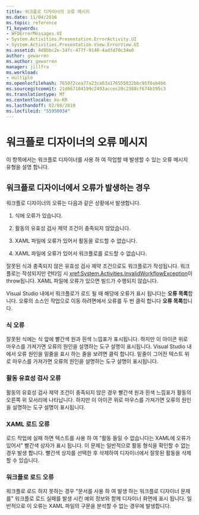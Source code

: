 ```yaml
---
title: 워크플로 디자이너의 오류 메시지
ms.date: 11/04/2016
ms.topic: reference
f1_keywords:
- WFDErrorMessages.UI
- System.Activities.Presentation.ErrorActivity.UI
- System.Activities.Presentation.View.ErrorView.UI
ms.assetid: 4d8bbc2e-34fc-477f-9140-4adfd70c34a0
author: gewarren
ms.author: gewarren
manager: jillfra
ms.workload:
- multiple
ms.openlocfilehash: 765072cea77a23ca63a176555832bbc95f0ab4b6
ms.sourcegitcommit: 21d667104199c2493accec20c2388cf674b195c3
ms.translationtype: MT
ms.contentlocale: ko-KR
ms.lasthandoff: 02/08/2019
ms.locfileid: "55950034"
---
```

# <a name="error-messages-in-workflow-designer"></a>워크플로 디자이너의 오류 메시지

이 항목에서는 워크플로 디자이너를 사용 하 여 작업할 때 발생할 수 있는 오류 메시지 유형을 설명 합니다.

## <a name="situations-in-which-errors-in-the-workflow-designer-occur"></a>워크플로 디자이너에서 오류가 발생하는 경우

워크플로 디자이너의 오류는 다음과 같은 상황에서 발생합니다.

1.  식에 오류가 있습니다.

2.  활동의 유효성 검사 제약 조건이 충족되지 않았습니다.

3.  XAML 파일에 오류가 있어서 활동을 로드할 수 없습니다.

4.  XAML 파일에 오류가 있어서 워크플로를 로드할 수 없습니다.

잘못된 식과 충족되지 않은 유효성 검사 제약 조건으로도 워크플로가 작성됩니다. 워크플로는 작성되지만 런타임 시 <xref:System.Activities.InvalidWorkflowException>이 throw됩니다. XAML 파일에 오류가 있으면 빌드가 수행되지 않습니다.

Visual Studio 내에서 워크플로가 로드 될 때 해당에 오류가 표시 됩니다는 **오류 목록**합니다. 오류의 소스인 작업으로 이동 하려면에서 오류를 두 번 클릭 합니다 **오류 목록**합니다.

### <a name="expression-errors"></a>식 오류
 잘못된 식에는 식 앞에 빨간색 원과 흰색 느낌표가 표시됩니다. 하지만 이 아이콘 위로 마우스를 가져가면 오류의 원인을 설명하는 도구 설명이 표시됩니다. Visual Studio 내에서 오류 원인을 밑줄을 표시 하는 줄을 보려면 클릭 합니다. 밑줄이 그어진 텍스트 위로 마우스를 가져가면 오류의 원인을 설명하는 도구 설명이 표시됩니다.

### <a name="activity-validation-errors"></a>활동 유효성 검사 오류
 활동의 유효성 검사 제약 조건이 충족되지 않은 경우 빨간색 원과 흰색 느낌표가 활동의 오른쪽 위 모서리에 나타납니다. 하지만 이 아이콘 위로 마우스를 가져가면 오류의 원인을 설명하는 도구 설명이 표시됩니다.

### <a name="xaml-load-errors"></a>XAML 로드 오류
 로드 작업에 실패 하면 텍스트를 사용 하 여 "활동 들일 수 없습니다는 XAML에 오류가 있어서" 빨간색 상자가 표시 됩니다. 이 문제는 일반적으로 활동 형식을 확인할 수 없는 경우 발생 합니다. 빨간색 상자를 선택한 후 삭제하여 디자이너에서 잘못된 활동을 삭제할 수 있습니다.

### <a name="workflow-load-errors"></a>워크플로 로드 오류
 워크플로 로드 하지 못하는 경우 "문서를 사용 하 여 발생 하는 워크플로 디자이너 문제를" 워크플로 로드 실패를 발생 시킨 예외 정보와 함께 디자이너 화면에 표시 됩니다. 일반적으로 이 오류는 XAML 파일의 구문을 분석할 수 없는 경우에 발생합니다.